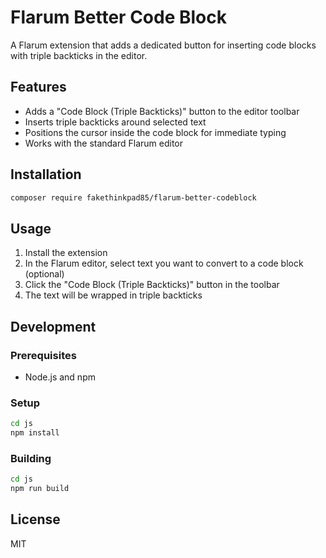 # Flarum Better Code Block

A Flarum extension that adds a dedicated button for inserting code blocks with triple backticks in the editor.

## Features

- Adds a "Code Block (Triple Backticks)" button to the editor toolbar
- Inserts triple backticks around selected text
- Positions the cursor inside the code block for immediate typing
- Works with the standard Flarum editor

## Installation

```bash
composer require fakethinkpad85/flarum-better-codeblock
```

## Usage

1. Install the extension
2. In the Flarum editor, select text you want to convert to a code block (optional)
3. Click the "Code Block (Triple Backticks)" button in the toolbar
4. The text will be wrapped in triple backticks

## Development

### Prerequisites

- Node.js and npm

### Setup

```bash
cd js
npm install
```

### Building

```bash
cd js
npm run build
```

## License

MIT 